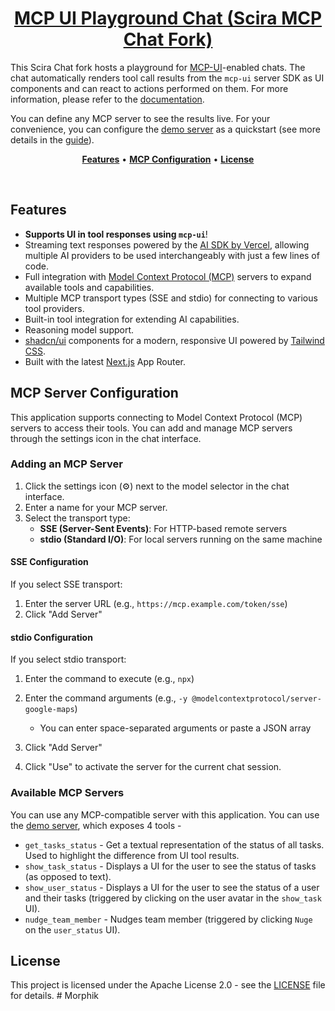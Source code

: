 <a href="https://mcp.scira.ai">
  <h1 align="center">MCP UI Playground Chat (Scira MCP Chat Fork)</h1>
</a>

<p align="center">

  This Scira Chat fork hosts a playground for [MCP-UI](https://github.com/idosal/mcp-ui)-enabled chats. The chat automatically renders tool call results from the `mcp-ui` server SDK as UI components and can react to actions performed on them. For more information, please refer to the [documentation](https://idosal.github.io/mcp-ui/).

  You can define any MCP server to see the results live. For your convenience, you can configure the [demo server](https://remote-mcp-server-authless.idosalomon.workers.dev/sse) as a quickstart (see more details in the [guide](https://github.com/idosal/mcp-ui?tab=readme-ov-file#-examples)).
</p>

<p align="center">
  <a href="#features"><strong>Features</strong></a> •
  <a href="#mcp-server-configuration"><strong>MCP Configuration</strong></a> •
  <a href="#license"><strong>License</strong></a>
</p>
<br/>

## Features

- **Supports UI in tool responses using `mcp-ui`**!
- Streaming text responses powered by the [AI SDK by Vercel](https://sdk.vercel.ai/docs), allowing multiple AI providers to be used interchangeably with just a few lines of code.
- Full integration with [Model Context Protocol (MCP)](https://modelcontextprotocol.io) servers to expand available tools and capabilities.
- Multiple MCP transport types (SSE and stdio) for connecting to various tool providers.
- Built-in tool integration for extending AI capabilities.
- Reasoning model support.
- [shadcn/ui](https://ui.shadcn.com/) components for a modern, responsive UI powered by [Tailwind CSS](https://tailwindcss.com).
- Built with the latest [Next.js](https://nextjs.org) App Router.

## MCP Server Configuration

This application supports connecting to Model Context Protocol (MCP) servers to access their tools. You can add and manage MCP servers through the settings icon in the chat interface.

### Adding an MCP Server

1. Click the settings icon (⚙️) next to the model selector in the chat interface.
2. Enter a name for your MCP server.
3. Select the transport type:
   - **SSE (Server-Sent Events)**: For HTTP-based remote servers
   - **stdio (Standard I/O)**: For local servers running on the same machine

#### SSE Configuration

If you select SSE transport:
1. Enter the server URL (e.g., `https://mcp.example.com/token/sse`)
2. Click "Add Server"

#### stdio Configuration

If you select stdio transport:
1. Enter the command to execute (e.g., `npx`)
2. Enter the command arguments (e.g., `-y @modelcontextprotocol/server-google-maps`)
   - You can enter space-separated arguments or paste a JSON array
3. Click "Add Server"

4. Click "Use" to activate the server for the current chat session.

### Available MCP Servers

You can use any MCP-compatible server with this application. You can use the [demo server](https://remote-mcp-server-authless.idosalomon.workers.dev/sse), which exposes 4 tools -
- `get_tasks_status` - Get a textual representation of the status of all tasks. Used to highlight the difference from UI tool results.
- `show_task_status` - Displays a UI for the user to see the status of tasks (as opposed to text).
- `show_user_status` - Displays a UI for the user to see the status of a user and their tasks (triggered by clicking on the user avatar in the `show_task` UI).
- `nudge_team_member` - Nudges team member (triggered by clicking `Nuge` on the `user_status` UI).

## License

This project is licensed under the Apache License 2.0 - see the [LICENSE](LICENSE) file for details.
#   M o r p h i k  
 